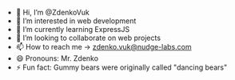- 👋 Hi, I’m @ZdenkoVuk
- 👀 I’m interested in web development
- 🌱 I’m currently learning ExpressJS
- 💞️ I’m looking to collaborate on web projects
- 📫 How to reach me -> zdenko.vuk@nudge-labs.com
- 😄 Pronouns: Mr. Zdenko
- ⚡ Fun fact: Gummy bears were originally called "dancing bears"

<!---
ZdenkoVuk/ZdenkoVuk is a ✨ special ✨ repository because its `README.md` (this file) appears on your GitHub profile.
You can click the Preview link to take a look at your changes.
--->
